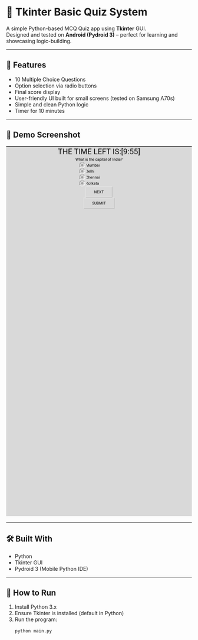 # 🧠 Tkinter Basic Quiz System

A simple Python-based MCQ Quiz app using **Tkinter** GUI.  
Designed and tested on **Android (Pydroid 3)** – perfect for learning and showcasing logic-building.

---

## 📌 Features

- 10 Multiple Choice Questions  
- Option selection via radio buttons  
- Final score display  
- User-friendly UI built for small screens (tested on Samsung A70s)  
- Simple and clean Python logic
- Timer for 10 minutes

---

## 🚀 Demo Screenshot

![image alt](https://github.com/banu06764-blip/tkinter-basic-quiz-system/blob/317a9957ed1a386dc179d3b603e2ac7b4cf09448/20250803_110242.jpg)

---

## 🛠 Built With

- Python
- Tkinter GUI
- Pydroid 3 (Mobile Python IDE)

---

## 🧪 How to Run

1. Install Python 3.x
2. Ensure Tkinter is installed (default in Python)
3. Run the program:
   ```bash
   python main.py
